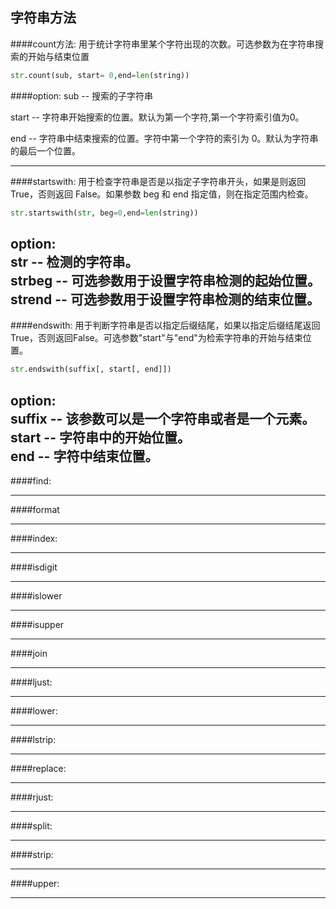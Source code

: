 ## 字符串方法  
####count方法:
用于统计字符串里某个字符出现的次数。可选参数为在字符串搜索的开始与结束位置  
```python
str.count(sub, start= 0,end=len(string))
```
####option:
sub -- 搜索的子字符串

start -- 字符串开始搜索的位置。默认为第一个字符,第一个字符索引值为0。

end -- 字符串中结束搜索的位置。字符中第一个字符的索引为 0。默认为字符串的最后一个位置。

-------------------------------------------------
####startswith: 
用于检查字符串是否是以指定子字符串开头，如果是则返回 True，否则返回 False。如果参数 beg 和 end 指定值，则在指定范围内检查。  
```python
str.startswith(str, beg=0,end=len(string))
```
option:  
str -- 检测的字符串。  
strbeg -- 可选参数用于设置字符串检测的起始位置。  
strend -- 可选参数用于设置字符串检测的结束位置。
-------------------------------------------------
####endswith:
用于判断字符串是否以指定后缀结尾，如果以指定后缀结尾返回True，否则返回False。可选参数"start"与"end"为检索字符串的开始与结束位置。
```python
str.endswith(suffix[, start[, end]])
```
option:  
suffix -- 该参数可以是一个字符串或者是一个元素。  
start -- 字符串中的开始位置。  
end -- 字符中结束位置。  
-------------------------------------------------
####find:

-------------------------------------------------
####format

-------------------------------------------------
####index:

-------------------------------------------------
####isdigit

-------------------------------------------------
####islower

-------------------------------------------------
####isupper

-------------------------------------------------
####join

-------------------------------------------------
####ljust:

-------------------------------------------------
####lower:

-------------------------------------------------
####lstrip:

-------------------------------------------------
####replace:

-------------------------------------------------
####rjust:

-------------------------------------------------
####split:

-------------------------------------------------
####strip:

-------------------------------------------------
####upper:

-------------------------------------------------


